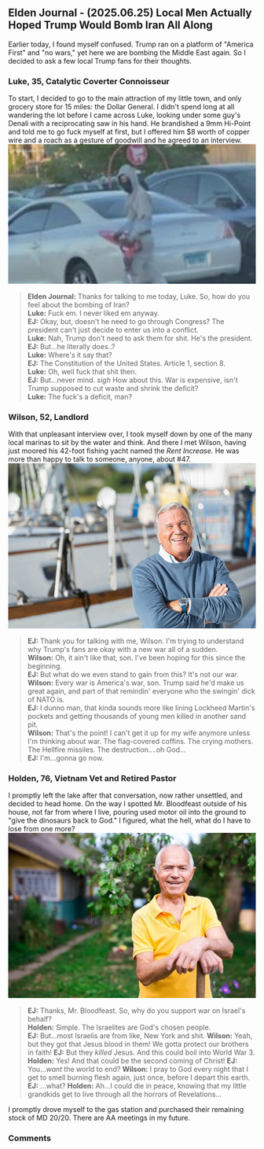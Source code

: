 ## Elden Journal - (2025.06.25) Local Men Actually Hoped Trump Would Bomb Iran All Along
Earlier today, I found myself confused. Trump ran on a platform of "America
First" and "no wars," yet here we are bombing the Middle East again. So I
decided to ask a few local Trump fans for their thoughts.

### Luke, 35, Catalytic Coverter Connoisseur
To start, I decided to go to the main attraction of my little town, and only
grocery store for 15 miles: the Dollar General. I didn't spend long at all
wandering the lot before I came across Luke, looking under some guy's Denali
with a reciprocating saw in his hand. He brandished a 9mm Hi-Point and told me
to go fuck myself at first, but I offered him $8 worth of copper wire and a
roach as a gesture of goodwill and he agreed to an interview.
![Luke](/img/stock/cc-thief.jpg)
>**Elden Journal:** Thanks for talking to me today, Luke. So, how do you feel
about the bombing of Iran? </br>
**Luke:** Fuck em. I never liked em anyway. </br>
**EJ:** Okay, but, doesn't he need to go through Congress? The president can't
just decide to enter us into a conflict. </br>
**Luke:** Nah, Trump don't need to ask them for shit. He's the president. </br>
**EJ:** But...he literally does..? </br>
**Luke:** Where's it say that? </br>
**EJ:** The Constitution of the United States. Article 1, section 8. </br>
**Luke:** Oh, well fuck that shit then. </br>
**EJ:** But...never mind. *sigh*  How about this. War is expensive, isn't Trump
supposed to cut waste and shrink the deficit? </br>
**Luke:** The fuck's a deficit, man? </br>

### Wilson, 52, Landlord
With that unpleasant interview over, I took myself down by one of the many
local marinas to sit by the water and think. And there I met Wilson, having
just moored his 42-foot fishing yacht named the *Rent Increase.* He was more
than happy to talk to someone, anyone, about #47.
![Wilson](/img/stock/old-guy-yacht.jpg)
>**EJ:** Thank you for talking with me, Wilson. I'm trying to understand why
Trump's fans are okay with a new war all of a sudden. </br>
**Wilson:** Oh, it ain't like that, son. I've been hoping for this since the
beginning. </br>
**EJ:** But what do we even stand to gain from this? It's not our war. </br>
**Wilson:** Every war is America's war, son. Trump said he'd make us great
again, and part of that remindin' everyone who the swingin' dick of NATO is. </br>
**EJ:** I dunno man, that kinda sounds more like lining Lockheed Martin's
pockets and getting thousands of young men killed in another sand pit. </br>
**Wilson:** That's the point! I can't get it up for my wife anymore unless I'm
thinking about war. The flag-covered coffins. The crying mothers. The Hellfire
missiles. The destruction....oh God... </br>
**EJ:** I'm...gonna go now.

### Holden, 76, Vietnam Vet and Retired Pastor
I promptly left the lake after that conversation, now rather unsettled, and
decided to head home. On the way I spotted Mr. Bloodfeast outside of his house,
not far from where I live, pouring used motor oil into the ground to "give the
dinosaurs back to God." I figured, what the hell, what do I have to lose from
one more?
![Holden](/img/stock/old-guy-outside.jpg)
>**EJ:** Thanks, Mr. Bloodfeast. So, why do you support war on Israel's behalf? </br>
**Holden:** Simple. The Israelites are God's chosen people. </br>
**EJ:** But...most Israelis are from like, New York and shit.
**Wilson:** Yeah, but they got that Jesus blood in them! We gotta protect our
brothers in faith!
**EJ:** But they *killed* Jesus. And this could boil into World War 3.
**Holden:** Yes! And that could be the second coming of Christ!
**EJ:** You...*want* the world to end?
**Wilson:** I pray to God every night that I get to smell burning flesh again,
just once, before I depart this earth.
**EJ:** ...what?
**Holden:** Ah...I could die in peace, knowing that my little grandkids get to
live through all the horrors of Revelations...

I promptly drove myself to the gas station and purchased their remaining stock
of MD 20/20. There are AA meetings in my future.

### Comments
